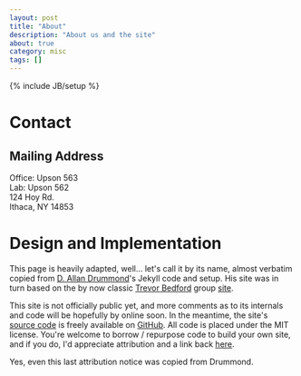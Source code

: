 ```yaml
---
layout: post
title: "About"
description: "About us and the site"
about: true
category: misc
tags: []
---
```

{% include JB/setup %}

<a name="contact"></a>

# Contact

## Mailing Address
Office: Upson 563<br/>
Lab: Upson 562<br/>
124 Hoy Rd.<br/>
Ithaca, NY 14853

<a name="design"></a>

# Design and Implementation

This page is heavily adapted, well... let's call it by its name, almost verbatim copied from [D. Allan Drummond]'s Jekyll code and setup. His site was in turn based on the by now classic [Trevor Bedford] group [site][1]. 

This site is not officially public yet, and more comments as to its internals and code will be hopefully by online soon. In the meantime, the site's [source code] is freely available on [GitHub]. All code is placed under the MIT license. You're welcome to borrow / repurpose code to build your own site, and if you do, I'd appreciate attribution and a link back [here](http://hrc2.io/about.html).

Yes, even this last attribution notice was copied from Drummond. 

[D. Allan Drummond]: http://drummondlab.org/about.html
[Trevor Bedford]: http://bedford.io/team/trevor-bedford/
[1]: http://bedford.io
[source code]: http://github.com/hrc2/hrc2.github.io
[public]: http://bedford.io/misc/about/
[Jekyll Bootstrap]: http://jekyllbootstrap.com
[GitHub Pages]: https://pages.github.com/
[GitHub]: http://github.com/
[Less]: http://lesscss.org/
[Sass]: http://sass-lang.com/
[Google Fonts]: http://www.google.com/fonts
[Open Sans]: https://www.google.com/fonts/specimen/Open+Sans

